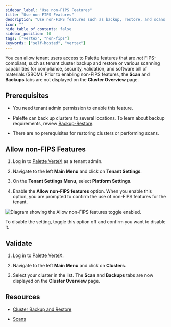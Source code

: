 ```yaml
---
sidebar_label: "Use non-FIPS Features"
title: "Use non-FIPS Features"
description: "Use non-FIPS features such as backup, restore, and scans."
icon: ""
hide_table_of_contents: false
sidebar_position: 10
tags: ["vertex", "non-fips"]
keywords: ["self-hosted", "vertex"]
---
```


You can allow tenant users access to Palette features that are _not_ FIPS-compliant, such as tenant cluster backup and
restore or various scanning capabilities for compliance, security, validation, and software bill of materials (SBOM).
Prior to enabling non-FIPS features, the **Scan** and **Backups** tabs are not displayed on the **Cluster Overview**
page.

## Prerequisites

- You need tenant admin permission to enable this feature.

- Palette can back up clusters to several locations. To learn about backup requirements, review
  [Backup-Restore](../../../clusters/cluster-management/backup-restore/backup-restore.md).

- There are no prerequisites for restoring clusters or performing scans.

## Allow non-FIPS Features

1. Log in to [Palette VerteX](https://console.spectrocloud.com/) as a tenant admin.

2. Navigate to the left **Main Menu** and click on **Tenant Settings**.

3. On the **Tenant Settings Menu**, select **Platform Settings**.

4. Enable the **Allow non-FIPS features** option. When you enable this option, you are prompted to confirm the use of
   non-FIPS features for the tenant.

![Diagram showing the Allow non-FIPS features toggle enabled.](/vertex_use-non-fips-settings_nonFips-features.png)

To disable the setting, toggle this option off and confirm you want to disable it.

## Validate

1. Log in to [Palette VerteX](https://console.spectrocloud.com/).

2. Navigate to the left **Main Menu** and click on **Clusters**.

3. Select your cluster in the list. The **Scan** and **Backups** tabs are now displayed on the **Cluster Overview**
   page.

## Resources

- [Cluster Backup and Restore](../../../clusters/cluster-management/backup-restore/backup-restore.md)

- [Scans](../../../clusters/cluster-management/compliance-scan.md)

